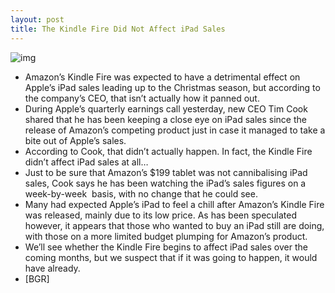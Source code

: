 ```yaml
---
layout: post
title: The Kindle Fire Did Not Affect iPad Sales
---
```

![img](http://media.idownloadblog.com/wp-content/uploads/2011/12/kindle_fire.jpg)
* Amazon’s Kindle Fire was expected to have a detrimental effect on Apple’s iPad sales leading up to the Christmas season, but according to the company’s CEO, that isn’t actually how it panned out.
* During Apple’s quarterly earnings call yesterday, new CEO Tim Cook shared that he has been keeping a close eye on iPad sales since the release of Amazon’s competing product just in case it managed to take a bite out of Apple’s sales.
* According to Cook, that didn’t actually happen. In fact, the Kindle Fire didn’t affect iPad sales at all…
* Just to be sure that Amazon’s $199 tablet was not cannibalising iPad sales, Cook says he has been watching the iPad’s sales figures on a week-by-week  basis, with no change that he could see.
* Many had expected Apple’s iPad to feel a chill after Amazon’s Kindle Fire was released, mainly due to its low price. As has been speculated however, it appears that those who wanted to buy an iPad still are doing, with those on a more limited budget plumping for Amazon’s product.
* We’ll see whether the Kindle Fire begins to affect iPad sales over the coming months, but we suspect that if it was going to happen, it would have already.
* [BGR]

